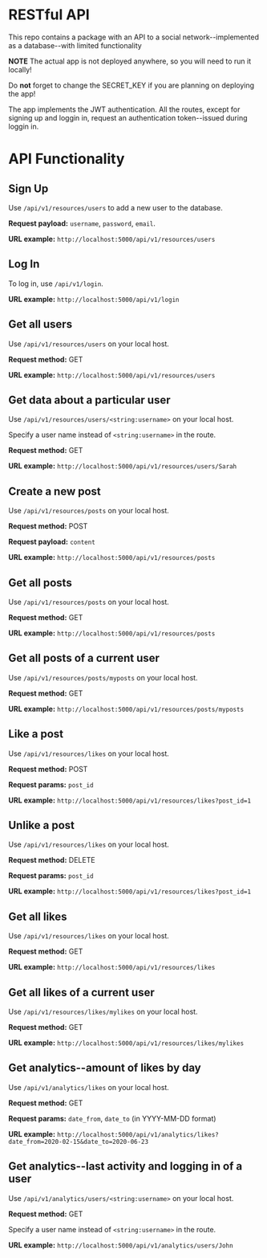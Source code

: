 # RESTful API
This repo contains a package with an API to a social network--implemented as a database--with limited functionality

**NOTE** The actual app is not deployed anywhere, so you will need to run it locally!

Do **not** forget to change the SECRET_KEY if you are planning on deploying the app!

The app implements the JWT authentication. All the routes, except for signing up and loggin in, request an authentication token--issued during loggin in.

# API Functionality
## Sign Up
Use `/api/v1/resources/users` to add a new user to the database.

**Request payload:** `username`, `password`, `email`.

**URL example:** `http://localhost:5000/api/v1/resources/users`

## Log In
To log in, use `/api/v1/login`.

**URL example:** `http://localhost:5000/api/v1/login`

## Get all users
Use `/api/v1/resources/users` on your local host.

**Request method:** GET

**URL example:** `http://localhost:5000/api/v1/resources/users`

## Get data about a particular user
Use `/api/v1/resources/users/<string:username>` on your local host.

Specify a user name instead of `<string:username>` in the route.

**Request method:** GET

**URL example:** `http://localhost:5000/api/v1/resources/users/Sarah`

## Create a new post
Use `/api/v1/resources/posts` on your local host.

**Request method:** POST

**Request payload:** `content`

**URL example:** `http://localhost:5000/api/v1/resources/posts`

## Get all posts
Use `/api/v1/resources/posts` on your local host.

**Request method:** GET

**URL example:** `http://localhost:5000/api/v1/resources/posts`

## Get all posts of a current user
Use `/api/v1/resources/posts/myposts` on your local host.

**Request method:** GET

**URL example:** `http://localhost:5000/api/v1/resources/posts/myposts`

## Like a post
Use `/api/v1/resources/likes` on your local host.

**Request method:** POST

**Request params:** `post_id`

**URL example:** `http://localhost:5000/api/v1/resources/likes?post_id=1`

## Unlike a post
Use `/api/v1/resources/likes` on your local host.

**Request method:** DELETE

**Request params:** `post_id`

**URL example:** `http://localhost:5000/api/v1/resources/likes?post_id=1`

## Get all likes
Use `/api/v1/resources/likes` on your local host.

**Request method:** GET

**URL example:** `http://localhost:5000/api/v1/resources/likes`

## Get all likes of a current user
Use `/api/v1/resources/likes/mylikes` on your local host.

**Request method:** GET

**URL example:** `http://localhost:5000/api/v1/resources/likes/mylikes`

## Get analytics--amount of likes by day
Use `/api/v1/analytics/likes` on your local host.

**Request method:** GET

**Request params:** `date_from`, `date_to` (in YYYY-MM-DD format)

**URL example:** `http://localhost:5000/api/v1/analytics/likes?date_from=2020-02-15&date_to=2020-06-23`

## Get analytics--last activity and logging in of a user
Use `/api/v1/analytics/users/<string:username>` on your local host.

**Request method:** GET

Specify a user name instead of `<string:username>` in the route.

**URL example:** `http://localhost:5000/api/v1/analytics/users/John`
